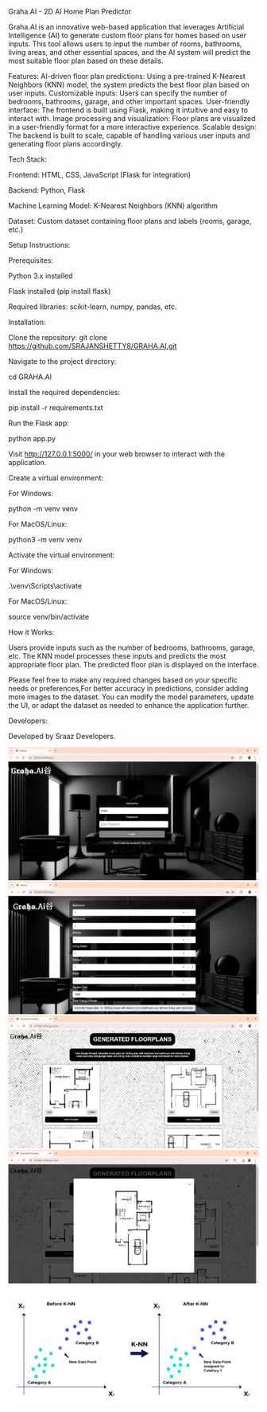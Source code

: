 Graha.AI - 2D AI Home Plan Predictor



Graha.AI is an innovative web-based application that leverages Artificial Intelligence (AI) to generate custom floor plans for homes based on user inputs. This tool allows users to input the number of rooms, bathrooms, living areas, and other essential spaces, and the AI system will predict the most suitable floor plan based on these details.

Features:
AI-driven floor plan predictions: Using a pre-trained K-Nearest Neighbors (KNN) model, the system predicts the best floor plan based on user inputs.
Customizable inputs: Users can specify the number of bedrooms, bathrooms, garage, and other important spaces.
User-friendly interface: The frontend is built using Flask, making it intuitive and easy to interact with.
Image processing and visualization: Floor plans are visualized in a user-friendly format for a more interactive experience.
Scalable design: The backend is built to scale, capable of handling various user inputs and generating floor plans accordingly.


Tech Stack:

Frontend: HTML, CSS, JavaScript (Flask for integration)

Backend: Python, Flask


Machine Learning Model: K-Nearest Neighbors (KNN) algorithm

Dataset: Custom dataset containing floor plans and labels (rooms, garage, etc.)



Setup Instructions:

Prerequisites:

Python 3.x installed

Flask installed (pip install flask)

Required libraries: scikit-learn, numpy, pandas, etc.


Installation:

Clone the repository:
git clone https://github.com/SRAJANSHETTY8/GRAHA.AI.git

Navigate to the project directory:


cd GRAHA.AI

Install the required dependencies:


pip install -r requirements.txt

Run the Flask app:


python app.py


Visit http://127.0.0.1:5000/ in your web browser to interact with the application.

Create a virtual environment:

For Windows:

python -m venv venv

For MacOS/Linux:

python3 -m venv venv

Activate the virtual environment:

For Windows:


.\venv\Scripts\activate

For MacOS/Linux:

source venv/bin/activate

How it Works:

Users provide inputs such as the number of bedrooms, bathrooms, garage, etc.
The KNN model processes these inputs and predicts the most appropriate floor plan.
The predicted floor plan is displayed on the interface.

Please feel free to make any required changes based on your specific needs or preferences,For better accuracy in predictions, consider adding more images to the dataset.
You can modify the model parameters, update the UI, or adapt the dataset as needed to enhance the application further.

Developers:


Developed by Sraaz Developers.

![image alt](https://github.com/SRAJANSHETTY8/GRAHA-AI/blob/f984d51144bfeded10e32d3453078a8944492537/readme%20img/ai01.png)
![image alt](https://github.com/SRAJANSHETTY8/GRAHA-AI/blob/d563f49361c65aa1cdb42daef5ea1fe502878851/readme%20img/ai02.png)
![image alt](https://github.com/SRAJANSHETTY8/GRAHA-AI/blob/d7adeaf41aea321f299e4296c2598cc48fb37b48/readme%20img/ai03.png)
![image alt](https://github.com/SRAJANSHETTY8/GRAHA-AI/blob/bc774ec3e2cb8c979e3f4ce26c888921c0f83628/readme%20img/ai04.png)
![image alt](https://github.com/SRAJANSHETTY8/GRAHA-AI/blob/23b6046a8cdb0e3c141bc53ad41d99f36584a782/readme%20img/ai05.png)

